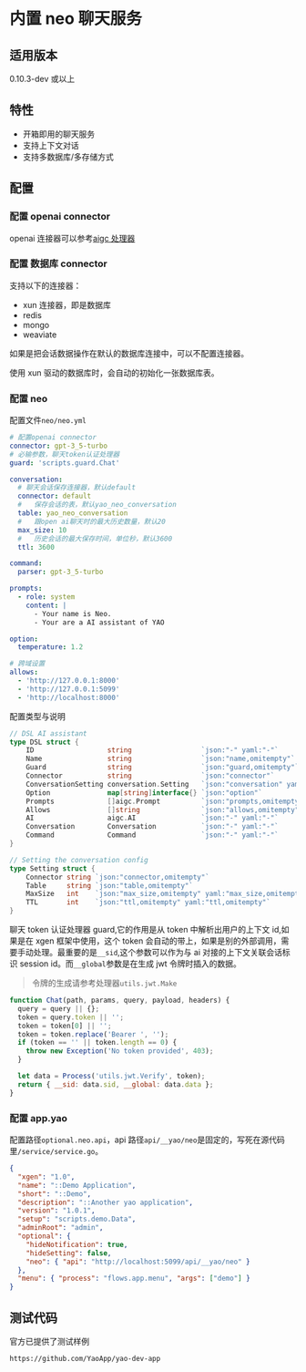 # 内置 neo 聊天服务

## 适用版本

0.10.3-dev 或以上

## 特性

- 开箱即用的聊天服务
- 支持上下文对话
- 支持多数据库/多存储方式

## 配置

### 配置 openai connector

openai 连接器可以参考[aigc 处理器](aigc%E5%A4%84%E7%90%86%E5%99%A8.md)

### 配置 数据库 connector

支持以下的连接器：

- xun 连接器，即是数据库
- redis
- mongo
- weaviate

如果是把会话数据操作在默认的数据库连接中，可以不配置连接器。

使用 xun 驱动的数据库时，会自动的初始化一张数据库表。

### 配置 neo

配置文件`neo/neo.yml`

```yaml
# 配置openai connector
connector: gpt-3_5-turbo
# 必输参数，聊天token认证处理器
guard: 'scripts.guard.Chat'

conversation:
  # 聊天会话保存连接器，默认default
  connector: default
  #   保存会话的表，默认yao_neo_conversation
  table: yao_neo_conversation
  #   跟open ai聊天时的最大历史数量，默认20
  max_size: 10
  #   历史会话的最大保存时间，单位秒，默认3600
  ttl: 3600

command:
  parser: gpt-3_5-turbo

prompts:
  - role: system
    content: |
      - Your name is Neo.
      - Your are a AI assistant of YAO

option:
  temperature: 1.2

# 跨域设置
allows:
  - 'http://127.0.0.1:8000'
  - 'http://127.0.0.1:5099'
  - 'http://localhost:8000'
```

配置类型与说明

```go
// DSL AI assistant
type DSL struct {
	ID                  string                 `json:"-" yaml:"-"`
	Name                string                 `json:"name,omitempty"`
	Guard               string                 `json:"guard,omitempty"`
	Connector           string                 `json:"connector"`
	ConversationSetting conversation.Setting   `json:"conversation" yaml:"conversation"`
	Option              map[string]interface{} `json:"option"`
	Prompts             []aigc.Prompt          `json:"prompts,omitempty"`
	Allows              []string               `json:"allows,omitempty"`
	AI                  aigc.AI                `json:"-" yaml:"-"`
	Conversation        Conversation           `json:"-" yaml:"-"`
	Command             Command                `json:"-" yaml:"-"`
}

// Setting the conversation config
type Setting struct {
	Connector string `json:"connector,omitempty"`
	Table     string `json:"table,omitempty"`
	MaxSize   int    `json:"max_size,omitempty" yaml:"max_size,omitempty"`
	TTL       int    `json:"ttl,omitempty" yaml:"ttl,omitempty"`
}

```

聊天 token 认证处理器 guard,它的作用是从 token 中解析出用户的上下文 id,如果是在 xgen 框架中使用，这个 token 会自动的带上，如果是别的外部调用，需要手动处理。最重要的是`__sid`,这个参数可以作为与 ai 对接的上下文关联会话标识 session id。而`__global`参数是在生成 jwt 令牌时插入的数据。

> 令牌的生成请参考处理器`utils.jwt.Make`

```js
function Chat(path, params, query, payload, headers) {
  query = query || {};
  token = query.token || '';
  token = token[0] || '';
  token = token.replace('Bearer ', '');
  if (token == '' || token.length == 0) {
    throw new Exception('No token provided', 403);
  }

  let data = Process('utils.jwt.Verify', token);
  return { __sid: data.sid, __global: data.data };
}
```

### 配置 app.yao

配置路径`optional.neo.api`，api 路径`api/__yao/neo`是固定的，写死在源代码里`/service/service.go`。

```json
{
  "xgen": "1.0",
  "name": "::Demo Application",
  "short": "::Demo",
  "description": "::Another yao application",
  "version": "1.0.1",
  "setup": "scripts.demo.Data",
  "adminRoot": "admin",
  "optional": {
    "hideNotification": true,
    "hideSetting": false,
    "neo": { "api": "http://localhost:5099/api/__yao/neo" }
  },
  "menu": { "process": "flows.app.menu", "args": ["demo"] }
}
```

## 测试代码

官方已提供了测试样例

```sh
https://github.com/YaoApp/yao-dev-app
```
